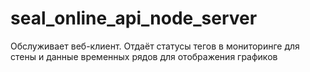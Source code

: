 # seal_online_api_node_server

Обслуживает веб-клиент. Отдаёт статусы тегов в мониторинге для стены и данные временных рядов для отображения графиков